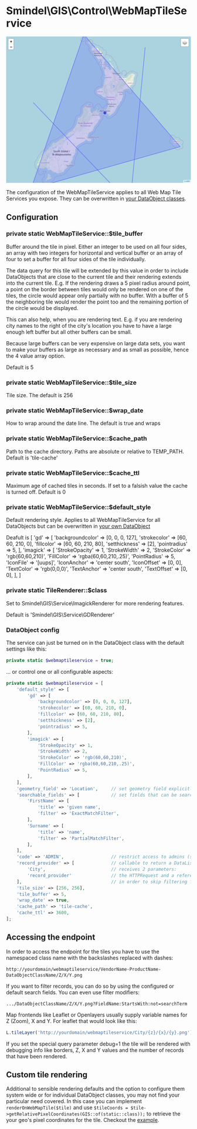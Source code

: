 # Smindel\GIS\Control\WebMapTileService

![feature name](../images/WebMapTileService.png)

The configuration of the WebMapTileService applies to all Web Map Tile Services you expose. They can be overwritten in [your DataObject classes](DataObject-Example.md).

## Configuration

### private static WebMapTileService::$tile_buffer

Buffer around the tile in pixel. Either an integer to be used on all four sides, an array with two integers for horizontal and vertical buffer or an array of four to set a buffer for all four sides of the tile individually.

The data query for this tile will be extended by this value in order to include DataObjects that are close to the current tile and their rendering extends into the current tile. E.g. If the rendering draws a 5 pixel radius around point, a point on the border between tiles would only be rendered on one of the tiles, the circle would appear only partially with no buffer. With a buffer of 5 the neighboring tile would render the point too and the remaining portion of the circle would be displayed.

This can also help, when you are rendering text. E.g. if you are rendering city names to the right of the city's location you have to have a large enough left buffer but all other buffers can be small.

Because large buffers can be very expensive on large data sets, you want to make your buffers as large as necessary and as small as possible, hence the 4 value array option.

Default is 5

### private static WebMapTileService::$tile_size

Tile size. The default is 256

### private static WebMapTileService::$wrap_date

How to wrap around the date line. The default is true and wraps

### private static WebMapTileService::$cache_path

Path to the cache directory. Paths are absolute or relative to TEMP_PATH. Default is 'tile-cache'

### private static WebMapTileService::$cache_ttl

Maximum age of cached tiles in seconds. If set to a falsish value the cache is turned off. Default is 0

### private static WebMapTileService::$default_style

Default rendering style. Applies to all WebMapTileService for all DataObjects but can be overwritten in [your own DataObject](DataObejct-Example.md)

Deafult is
    [
        'gd' => [
            'backgroundcolor' => [0, 0, 0, 127],
            'strokecolor' => [60, 60, 210, 0],
            'fillcolor' => [60, 60, 210, 80],
            'setthickness' => [2],
            'pointradius' => 5,
        ],
        'imagick' => [
            'StrokeOpacity' => 1,
            'StrokeWidth' => 2,
            'StrokeColor' => 'rgb(60,60,210)',
            'FillColor' => 'rgba(60,60,210,.25)',
            'PointRadius' => 5,
            'IconFile' => '[uups]',
            'IconAnchor' => 'center south',
            'IconOffset' => [0, 0],
            'TextColor' => 'rgb(0,0,0)',
            'TextAnchor' => 'center south',
            'TextOffset' => [0, 0],
        ],
    ]

### private static TileRenderer::$class

Set to Smindel\GIS\Service\ImagickRenderer for more rendering features.

Default is 'Smindel\GIS\Service\GDRenderer'

### DataObject config

The service can just be turned on in the DataObject class with the default settings like this:

```php
private static $webmaptileservice = true;
```

... or control one or all configurable aspects:

```php
private static $webmaptileservice = [
    'default_style' => [
        'gd' => [
            'backgroundcolor' => [0, 0, 0, 127],
            'strokecolor' => [60, 60, 210, 0],
            'fillcolor' => [60, 60, 210, 80],
            'setthickness' => [2],
            'pointradius' => 5,
        ],
        'imagick' => [
            'StrokeOpacity' => 1,
            'StrokeWidth' => 2,
            'StrokeColor' => 'rgb(60,60,210)',
            'FillColor' => 'rgba(60,60,210,.25)',
            'PointRadius' => 5,
        ],
    ],
    'geometry_field' => 'Location',     // set geometry field explicitly
    'searchable_fields' => [            // set fields that can be searched by through the service
        'FirstName' => [
            'title' => 'given name',
            'filter' => 'ExactMatchFilter',
        ],
        'Surname' => [
            'title' => 'name',
            'filter' => 'PartialMatchFilter',
        ],
    ],
    'code' => 'ADMIN',                  // restrict access to admins (see: Permission::check())
    'record_provider' => [              // callable to return a DataList of records to be served
        'City',                         // receives 2 parameters:
        'record_provider'               // the HTTPRequest and a reference which you can set to true
    ],                                  // in order to skip filtering further down in the stack
    'tile_size' => [256, 256],
    'tile_buffer' => 5,
    'wrap_date' => true,
    'cache_path' => 'tile-cache',
    'cache_ttl' => 3600,
];
```

## Accessing the endpoint

In order to access the endpoint for the tiles you have to use the namespaced class name with the backslashes replaced with dashes:

    http://yourdomain/webmaptileservice/VendorName-ProductName-DataObjectClassName/Z/X/Y.png

If you want to filter records, you can do so by using the configured or default search fields. You can even use filter modifiers:

    .../DataObjectClassName/Z/X/Y.png?FieldName:StartsWith:not=searchTerm

Map frontends like Leaflet or Openlayers usually supply variable names for Z (Zoom), X and Y. For leaflet that would look like this:

```javascript
L.tileLayer('http://yourdomain/webmaptileservice/City/{z}/{x}/{y}.png').addTo(map);
```

If you set the special query parameter debug=1 the tile will be rendered with debugging info like borders, Z, X and Y values and the number of records that have been rendered.

## Custom tile rendering

Additional to sensible rendering defaults and the option to configure them system wide or for individual DataObject classes, you may not find your particular need covered. In this case you can implement `renderOnWebMapTile($tile)` and use `$tileCoords = $tile->getRelativePixelCoordinates(GIS::of(static::class));` to retrieve the your geo's pixel coordinates for the tile. Checkout the [example](DataObject-Example.md).
